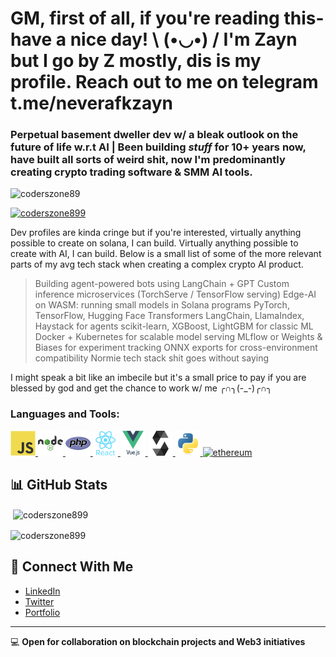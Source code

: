 # GM, first of all, if you're reading this- have a nice day! \ (•◡•) / I'm Zayn but I go by Z mostly, dis is my profile. Reach out to me on telegram t.me/neverafkzayn


### Perpetual basement dweller dev w/ a bleak outlook on the future of life w.r.t AI | Been building *stuff* for 10+ years now, have built all sorts of weird shit, now I'm predominantly creating crypto trading software & SMM AI tools. 

<p align="left"> <img src="https://komarev.com/ghpvc/?username=coderszone899&label=Profile%20views&color=0e75b6&style=flat" alt="coderszone89" /> </p>

<p align="left"> <a href="https://github.com/ryo-ma/github-profile-trophy"><img src="https://github-profile-trophy.vercel.app/?username=coderszone99" alt="coderszone899" /></a> </p>

Dev profiles are kinda cringe but if you're interested, virtually anything possible to create on solana, I can build. Virtually anything possible to create with AI, I can build. Below is a small list of some of the more relevant parts of my avg tech stack when creating a complex crypto AI product.

>Building agent-powered bots using LangChain + GPT 
>Custom inference microservices (TorchServe / TensorFlow serving)
>Edge-AI on WASM: running small models in Solana programs
>PyTorch, TensorFlow, Hugging Face Transformers
>LangChain, LlamaIndex, Haystack for agents
>scikit-learn, XGBoost, LightGBM for classic ML
>Docker + Kubernetes for scalable model serving
>MLflow or Weights & Biases for experiment tracking
>ONNX exports for cross-environment compatibility
>Normie tech stack shit goes without saying

I might speak a bit like an imbecile but it's a small price to pay if you are blessed by god and get the chance to work w/ me ╭∩╮(-_-)╭∩╮

### Languages and Tools:
<p align="left">
  <a href="https://developer.mozilla.org/en-US/docs/Web/JavaScript" target="_blank" rel="noreferrer">
    <img src="https://raw.githubusercontent.com/devicons/devicon/master/icons/javascript/javascript-original.svg" alt="javascript" width="40" height="40"/>
  </a>
  <a href="https://nodejs.org" target="_blank" rel="noreferrer">
    <img src="https://raw.githubusercontent.com/devicons/devicon/master/icons/nodejs/nodejs-original-wordmark.svg" alt="nodejs" width="40" height="40"/>
  </a>
  <a href="https://www.php.net" target="_blank" rel="noreferrer">
    <img src="https://raw.githubusercontent.com/devicons/devicon/master/icons/php/php-original.svg" alt="php" width="40" height="40"/>
  </a>
  <a href="https://reactjs.org/" target="_blank" rel="noreferrer">
    <img src="https://raw.githubusercontent.com/devicons/devicon/master/icons/react/react-original-wordmark.svg" alt="react" width="40" height="40"/>
  </a>
  <a href="https://vuejs.org/" target="_blank" rel="noreferrer">
    <img src="https://raw.githubusercontent.com/devicons/devicon/master/icons/vuejs/vuejs-original-wordmark.svg" alt="vuejs" width="40" height="40"/>
  </a>
  <a href="https://soliditylang.org/" target="_blank" rel="noreferrer">
    <img src="https://raw.githubusercontent.com/devicons/devicon/master/icons/solidity/solidity-original.svg" alt="solidity" width="40" height="40"/>
  </a>
  <a href="https://www.python.org" target="_blank" rel="noreferrer">
    <img src="https://raw.githubusercontent.com/devicons/devicon/master/icons/python/python-original.svg" alt="python" width="40" height="40"/>
  </a>
  <a href="https://ethereum.org/" target="_blank" rel="noreferrer">
    <img src="https://raw.githubusercontent.com/devicons/devicon/master/icons/ethereum/ethereum-original.svg" alt="ethereum" width="40" height="40"/>
  </a>
</p>

## 📊 GitHub Stats


<p>&nbsp;<img align="center" src="https://github-readme-stats.vercel.app/api?username=coderszone899&show_icons=true&locale=en&theme=dark" alt="coderszone899" /></p>

<p><img align="center" src="https://github-readme-streak-stats.herokuapp.com/?user=coderszone899&theme=dark" alt="coderszone899" /></p>

## 🔗 Connect With Me
- [LinkedIn](#)
- [Twitter](#)
- [Portfolio](#)

---

💻 **Open for collaboration on blockchain projects and Web3 initiatives**
